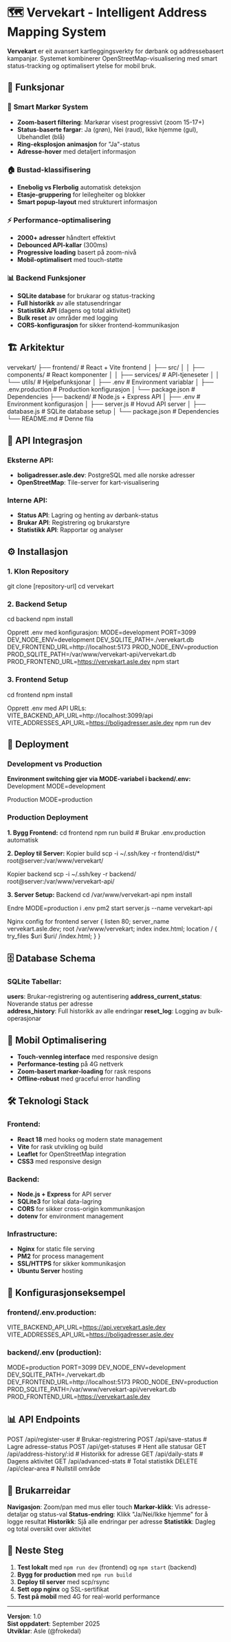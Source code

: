 # 🗺️ Vervekart - Intelligent Address Mapping System

**Vervekart** er eit avansert kartleggingsverkty for dørbank og addressebasert kampanjar. Systemet kombinerer OpenStreetMap-visualisering med smart status-tracking og optimalisert ytelse for mobil bruk.

## 🚀 Funksjonar

### 📍 **Smart Markør System**
- **Zoom-basert filtering**: Markørar visest progressivt (zoom 15-17+)
- **Status-baserte fargar**: Ja (grøn), Nei (raud), Ikke hjemme (gul), Ubehandlet (blå)
- **Ring-eksplosjon animasjon** for "Ja"-status
- **Adresse-hover** med detaljert informasjon

### 🏠 **Bustad-klassifisering**
- **Enebolig vs Flerbolig** automatisk deteksjon
- **Etasje-gruppering** for leilegheiter og blokker
- **Smart popup-layout** med strukturert informasjon

### ⚡ **Performance-optimalisering**
- **2000+ adresser** håndtert effektivt
- **Debounced API-kallar** (300ms)
- **Progressive loading** basert på zoom-nivå
- **Mobil-optimalisert** med touch-støtte

### 📊 **Backend Funksjoner**
- **SQLite database** for brukarar og status-tracking
- **Full historikk** av alle statusendringar
- **Statistikk API** (dagens og total aktivitet)
- **Bulk reset** av områder med logging
- **CORS-konfigurasjon** for sikker frontend-kommunikasjon

## 🏗️ Arkitektur
vervekart/
├── frontend/ # React + Vite frontend
│ ├── src/
│ │ ├── components/ # React komponenter
│ │ ├── services/ # API-tjeneseter
│ │ └── utils/ # Hjelpefunksjonar
│ ├── .env # Environment variablar
│ ├── .env.production # Production konfigurasjon
│ └── package.json # Dependencies
├── backend/ # Node.js + Express API
│ ├── .env # Environment konfigurasjon
│ ├── server.js # Hovud API server
│ ├── database.js # SQLite database setup
│ └── package.json # Dependencies
└── README.md # Denne fila


## 📡 API Integrasjon

### **Eksterne API:**
- **boligadresser.asle.dev**: PostgreSQL med alle norske adresser
- **OpenStreetMap**: Tile-server for kart-visualisering

### **Interne API:**
- **Status API**: Lagring og henting av dørbank-status
- **Brukar API**: Registrering og brukarstyre
- **Statistikk API**: Rapportar og analyser

## ⚙️ Installasjon

### **1. Klon Repository**
git clone [repository-url]
cd vervekart

### **2. Backend Setup**
cd backend
npm install

Opprett .env med konfigurasjon:
MODE=development
PORT=3099
DEV_NODE_ENV=development
DEV_SQLITE_PATH=./vervekart.db
DEV_FRONTEND_URL=http://localhost:5173
PROD_NODE_ENV=production
PROD_SQLITE_PATH=/var/www/vervekart-api/vervekart.db
PROD_FRONTEND_URL=https://vervekart.asle.dev
npm start

### **3. Frontend Setup**
cd frontend
npm install

Opprett .env med API URLs:
VITE_BACKEND_API_URL=http://localhost:3099/api
VITE_ADDRESSES_API_URL=https://boligadresser.asle.dev
npm run dev

## 🚀 Deployment

### **Development vs Production**

**Environment switching gjer via MODE-variabel i backend/.env:**
Development
MODE=development

Production
MODE=production

### **Production Deployment**

**1. Bygg Frontend:**
cd frontend
npm run build # Brukar .env.production automatisk

**2. Deploy til Server:**
Kopier build
scp -i ~/.ssh/key -r frontend/dist/* root@server:/var/www/vervekart/

Kopier backend
scp -i ~/.ssh/key -r backend/ root@server:/var/www/vervekart-api/

**3. Server Setup:**
Backend
cd /var/www/vervekart-api
npm install

Endre MODE=production i .env
pm2 start server.js --name vervekart-api

Nginx config for frontend
server {
listen 80;
server_name vervekart.asle.dev;
root /var/www/vervekart;
index index.html;
location / {
    try_files $uri $uri/ /index.html;
}
}


## 🗄️ Database Schema

### **SQLite Tabellar:**

**users**: Brukar-registrering og autentisering
**address_current_status**: Noverande status per adresse  
**address_history**: Full historikk av alle endringar
**reset_log**: Logging av bulk-operasjonar

## 📱 Mobil Optimalisering

- **Touch-vennleg interface** med responsive design
- **Performance-testing** på 4G nettverk
- **Zoom-basert markør-loading** for rask respons
- **Offline-robust** med graceful error handling

## 🛠️ Teknologi Stack

### **Frontend:**
- **React 18** med hooks og modern state management
- **Vite** for rask utvikling og build
- **Leaflet** for OpenStreetMap integration
- **CSS3** med responsive design

### **Backend:**
- **Node.js + Express** for API server
- **SQLite3** for lokal data-lagring  
- **CORS** for sikker cross-origin kommunikasjon
- **dotenv** for environment management

### **Infrastructure:**
- **Nginx** for static file serving
- **PM2** for process management
- **SSL/HTTPS** for sikker kommunikasjon
- **Ubuntu Server** hosting

## 🔧 Konfigurasjonseksempel

### **frontend/.env.production:**
VITE_BACKEND_API_URL=https://api.vervekart.asle.dev
VITE_ADDRESSES_API_URL=https://boligadresser.asle.dev


### **backend/.env (production):**
MODE=production
PORT=3099
DEV_NODE_ENV=development
DEV_SQLITE_PATH=./vervekart.db
DEV_FRONTEND_URL=http://localhost:5173
PROD_NODE_ENV=production
PROD_SQLITE_PATH=/var/www/vervekart-api/vervekart.db
PROD_FRONTEND_URL=https://vervekart.asle.dev

## 📊 API Endpoints
POST /api/register-user # Brukar-registrering
POST /api/save-status # Lagre adresse-status
POST /api/get-statuses # Hent alle statusar
GET /api/address-history/:id # Historikk for adresse
GET /api/daily-stats # Dagens aktivitet
GET /api/advanced-stats # Total statistikk
DELETE /api/clear-area # Nullstill område


## 👥 Brukarreidar

**Navigasjon**: Zoom/pan med mus eller touch
**Markør-klikk**: Vis adresse-detaljar og status-val
**Status-endring**: Klikk "Ja/Nei/Ikke hjemme" for å logge resultat
**Historikk**: Sjå alle endringar per adresse
**Statistikk**: Dagleg og total oversikt over aktivitet

## 🎯 Neste Steg

1. **Test lokalt** med `npm run dev` (frontend) og `npm start` (backend)
2. **Bygg for production** med `npm run build` 
3. **Deploy til server** med scp/rsync
4. **Sett opp nginx** og SSL-sertifikat
5. **Test på mobil** med 4G for real-world performance

---

**Versjon**: 1.0  
**Sist oppdatert**: September 2025  
**Utviklar**: Asle (@frokedal)







